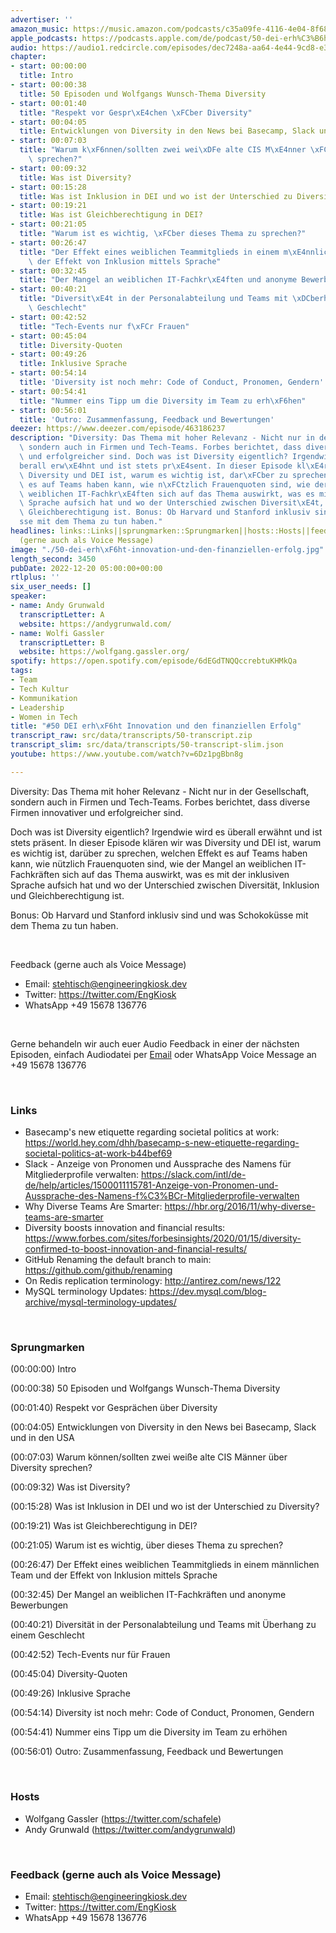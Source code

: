 ```yaml
---
advertiser: ''
amazon_music: https://music.amazon.com/podcasts/c35a09fe-4116-4e04-8f68-77d61b112e46/episodes/c9901f96-855e-4694-83a1-42454d2e94d7/engineering-kiosk-50-dei-erh%C3%B6ht-innovation-und-den-finanziellen-erfolg
apple_podcasts: https://podcasts.apple.com/de/podcast/50-dei-erh%C3%B6ht-innovation-und-den-finanziellen-erfolg/id1603082924?i=1000590704508
audio: https://audio1.redcircle.com/episodes/dec7248a-aa64-4e44-9cd8-e3ff49fd1abc/stream.mp3
chapter:
- start: 00:00:00
  title: Intro
- start: 00:00:38
  title: 50 Episoden und Wolfgangs Wunsch-Thema Diversity
- start: 00:01:40
  title: "Respekt vor Gespr\xE4chen \xFCber Diversity"
- start: 00:04:05
  title: Entwicklungen von Diversity in den News bei Basecamp, Slack und in den USA
- start: 00:07:03
  title: "Warum k\xF6nnen/sollten zwei wei\xDFe alte CIS M\xE4nner \xFCber Diversity\
    \ sprechen?"
- start: 00:09:32
  title: Was ist Diversity?
- start: 00:15:28
  title: Was ist Inklusion in DEI und wo ist der Unterschied zu Diversity?
- start: 00:19:21
  title: Was ist Gleichberechtigung in DEI?
- start: 00:21:05
  title: "Warum ist es wichtig, \xFCber dieses Thema zu sprechen?"
- start: 00:26:47
  title: "Der Effekt eines weiblichen Teammitglieds in einem m\xE4nnlichen Team und\
    \ der Effekt von Inklusion mittels Sprache"
- start: 00:32:45
  title: "Der Mangel an weiblichen IT-Fachkr\xE4ften und anonyme Bewerbungen"
- start: 00:40:21
  title: "Diversit\xE4t in der Personalabteilung und Teams mit \xDCberhang zu einem\
    \ Geschlecht"
- start: 00:42:52
  title: "Tech-Events nur f\xFCr Frauen"
- start: 00:45:04
  title: Diversity-Quoten
- start: 00:49:26
  title: Inklusive Sprache
- start: 00:54:14
  title: 'Diversity ist noch mehr: Code of Conduct, Pronomen, Gendern'
- start: 00:54:41
  title: "Nummer eins Tipp um die Diversity im Team zu erh\xF6hen"
- start: 00:56:01
  title: 'Outro: Zusammenfassung, Feedback und Bewertungen'
deezer: https://www.deezer.com/episode/463186237
description: "Diversity: Das Thema mit hoher Relevanz - Nicht nur in der Gesellschaft,\
  \ sondern auch in Firmen und Tech-Teams. Forbes berichtet, dass diverse Firmen innovativer\
  \ und erfolgreicher sind. Doch was ist Diversity eigentlich? Irgendwie wird es \xFC\
  berall erw\xE4hnt und ist stets pr\xE4sent. In dieser Episode kl\xE4ren wir was\
  \ Diversity und DEI ist, warum es wichtig ist, dar\xFCber zu sprechen, welchen Effekt\
  \ es auf Teams haben kann, wie n\xFCtzlich Frauenquoten sind, wie der Mangel an\
  \ weiblichen IT-Fachkr\xE4ften sich auf das Thema auswirkt, was es mit der inklusiven\
  \ Sprache aufsich hat und wo der Unterschied zwischen Diversit\xE4t, Inklusion und\
  \ Gleichberechtigung ist. Bonus: Ob Harvard und Stanford inklusiv sind und was Schokok\xFC\
  sse mit dem Thema zu tun haben."
headlines: links::Links||sprungmarken::Sprungmarken||hosts::Hosts||feedback-gerne-auch-als-voice-message::Feedback
  (gerne auch als Voice Message)
image: "./50-dei-erh\xF6ht-innovation-und-den-finanziellen-erfolg.jpg"
length_second: 3450
pubDate: 2022-12-20 05:00:00+00:00
rtlplus: ''
six_user_needs: []
speaker:
- name: Andy Grunwald
  transcriptLetter: A
  website: https://andygrunwald.com/
- name: Wolfi Gassler
  transcriptLetter: B
  website: https://wolfgang.gassler.org/
spotify: https://open.spotify.com/episode/6dEGdTNQQccrebtuKHMkQa
tags:
- Team
- Tech Kultur
- Kommunikation
- Leadership
- Women in Tech
title: "#50 DEI erh\xF6ht Innovation und den finanziellen Erfolg"
transcript_raw: src/data/transcripts/50-transcript.zip
transcript_slim: src/data/transcripts/50-transcript-slim.json
youtube: https://www.youtube.com/watch?v=6Dz1pgBbn8g

---
```

<p>Diversity: Das Thema mit hoher Relevanz - Nicht nur in der Gesellschaft, sondern auch in Firmen und Tech-Teams. Forbes berichtet, dass diverse Firmen innovativer und erfolgreicher sind.</p><p>Doch was ist Diversity eigentlich? Irgendwie wird es überall erwähnt und ist stets präsent. In dieser Episode klären wir was Diversity und DEI ist, warum es wichtig ist, darüber zu sprechen, welchen Effekt es auf Teams haben kann, wie nützlich Frauenquoten sind, wie der Mangel an weiblichen IT-Fachkräften sich auf das Thema auswirkt, was es mit der inklusiven Sprache aufsich hat und wo der Unterschied zwischen Diversität, Inklusion und Gleichberechtigung ist.</p><p>Bonus: Ob Harvard und Stanford inklusiv sind und was Schokoküsse mit dem Thema zu tun haben.</p><p><br></p><p>Feedback (gerne auch als Voice Message)</p><ul><li>Email: <a href="mailto:stehtisch@engineeringkiosk.dev" rel="nofollow">stehtisch@engineeringkiosk.dev</a></li><li>Twitter: <a href="https://twitter.com/EngKiosk" rel="nofollow">https://twitter.com/EngKiosk</a></li><li>WhatsApp +49 15678 136776</li></ul><p><br></p><p>Gerne behandeln wir auch euer Audio Feedback in einer der nächsten Episoden, einfach Audiodatei per <a href="https://engineeringkiosk.dev/kontakt/">Email</a> oder WhatsApp Voice Message an +49 15678 136776</p><p><br></p><h3 id="links">Links</h3><ul><li>Basecamp&#39;s new etiquette regarding societal politics at work: <a href="https://world.hey.com/dhh/basecamp-s-new-etiquette-regarding-societal-politics-at-work-b44bef69" rel="nofollow">https://world.hey.com/dhh/basecamp-s-new-etiquette-regarding-societal-politics-at-work-b44bef69</a></li><li>Slack - Anzeige von Pronomen und Aussprache des Namens für Mitgliederprofile verwalten: <a href="https://slack.com/intl/de-de/help/articles/1500011115781-Anzeige-von-Pronomen-und-Aussprache-des-Namens-f%C3%BCr-Mitgliederprofile-verwalten" rel="nofollow">https://slack.com/intl/de-de/help/articles/1500011115781-Anzeige-von-Pronomen-und-Aussprache-des-Namens-f%C3%BCr-Mitgliederprofile-verwalten</a></li><li>Why Diverse Teams Are Smarter: <a href="https://hbr.org/2016/11/why-diverse-teams-are-smarter" rel="nofollow">https://hbr.org/2016/11/why-diverse-teams-are-smarter</a></li><li>Diversity boosts innovation and financial results: <a href="https://www.forbes.com/sites/forbesinsights/2020/01/15/diversity-confirmed-to-boost-innovation-and-financial-results/" rel="nofollow">https://www.forbes.com/sites/forbesinsights/2020/01/15/diversity-confirmed-to-boost-innovation-and-financial-results/</a> </li><li>GitHub Renaming the default branch to main: <a href="https://github.com/github/renaming" rel="nofollow">https://github.com/github/renaming</a></li><li>On Redis replication terminology: <a href="http://antirez.com/news/122" rel="nofollow">http://antirez.com/news/122</a></li><li>MySQL terminology Updates: <a href="https://dev.mysql.com/blog-archive/mysql-terminology-updates/" rel="nofollow">https://dev.mysql.com/blog-archive/mysql-terminology-updates/</a> </li></ul><p><br></p><h3 id="sprungmarken">Sprungmarken</h3><p>(00:00:00) Intro</p><p>(00:00:38) 50 Episoden und Wolfgangs Wunsch-Thema Diversity</p><p>(00:01:40) Respekt vor Gesprächen über Diversity</p><p>(00:04:05) Entwicklungen von Diversity in den News bei Basecamp, Slack und in den USA</p><p>(00:07:03) Warum können/sollten zwei weiße alte CIS Männer über Diversity sprechen?</p><p>(00:09:32) Was ist Diversity?</p><p>(00:15:28) Was ist Inklusion in DEI und wo ist der Unterschied zu Diversity?</p><p>(00:19:21) Was ist Gleichberechtigung in DEI?</p><p>(00:21:05) Warum ist es wichtig, über dieses Thema zu sprechen?</p><p>(00:26:47) Der Effekt eines weiblichen Teammitglieds in einem männlichen Team und der Effekt von Inklusion mittels Sprache</p><p>(00:32:45) Der Mangel an weiblichen IT-Fachkräften und anonyme Bewerbungen</p><p>(00:40:21) Diversität in der Personalabteilung und Teams mit Überhang zu einem Geschlecht</p><p>(00:42:52) Tech-Events nur für Frauen</p><p>(00:45:04) Diversity-Quoten</p><p>(00:49:26) Inklusive Sprache</p><p>(00:54:14) Diversity ist noch mehr: Code of Conduct, Pronomen, Gendern</p><p>(00:54:41) Nummer eins Tipp um die Diversity im Team zu erhöhen</p><p>(00:56:01) Outro: Zusammenfassung, Feedback und Bewertungen</p><p><br></p><h3 id="hosts">Hosts</h3><ul><li>Wolfgang Gassler (<a href="https://twitter.com/schafele" rel="nofollow">https://twitter.com/schafele</a>)</li><li>Andy Grunwald (<a href="https://twitter.com/andygrunwald" rel="nofollow">https://twitter.com/andygrunwald</a>)</li></ul><p><br></p><h3 id="feedback-gerne-auch-als-voice-message">Feedback (gerne auch als Voice Message)</h3><ul><li>Email: <a href="mailto:stehtisch@engineeringkiosk.dev" rel="nofollow">stehtisch@engineeringkiosk.dev</a></li><li>Twitter: <a href="https://twitter.com/EngKiosk" rel="nofollow">https://twitter.com/EngKiosk</a></li><li>WhatsApp +49 15678 136776</li></ul>